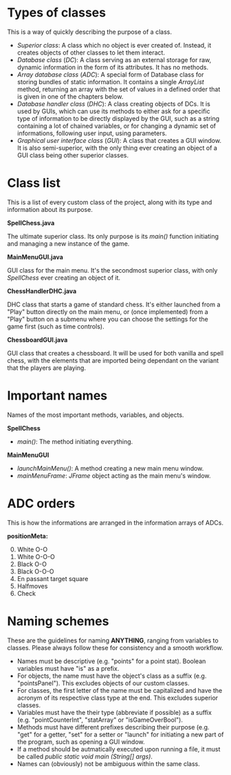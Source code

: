 # Types of classes
This is a way of quickly describing the purpose of a class.

- *Superior class*: A class which no object is ever created of. Instead, it creates objects of other classes to let them interact.
- *Database class* (*DC*): A class serving as an external storage for raw, dynamic information in the form of its attributes. It has no methods.
- *Array database class* (*ADC*): A special form of Database class for storing bundles of static information. It contains a single *ArrayList* method, returning an array with the set of values in a defined order that is given in one of the chapters below.
- *Database handler class* (*DHC*): A class creating objects of DCs. It is used by GUIs, which can use its methods to either ask for a specific type of information to be directly displayed by the GUI, such as a string containing a lot of chained variables, or for changing a dynamic set of informations, following user input, using parameters.
- *Graphical user interface class* (*GUI*): A class that creates a GUI window. It is also semi-superior, with the only thing ever creating an object of a GUI class being other superior classes.
# Class list
This is a list of every custom class of the project, along with its type and information about its purpose.

**SpellChess.java**

The ultimate superior class. Its only purpose is its *main()* function initiating and managing a new instance of the game.

**MainMenuGUI.java**

GUI class for the main menu. It's the secondmost superior class, with only *SpellChess* ever creating an object of it.

**ChessHandlerDHC.java**

DHC class that starts a game of standard chess. It's either launched from a "Play" button directly on the main menu, or (once implemented) from a "Play" button on a submenu where you can choose the settings for the game first (such as time controls).

**ChessboardGUI.java**

GUI class that creates a chessboard. It will be used for both vanilla and spell chess, with the elements that are imported being dependant on the variant that the players are playing.
# Important names
Names of the most important methods, variables, and objects.

**SpellChess**

- *main()*: The method initiating everything.

**MainMenuGUI**

- *launchMainMenu()*: A method creating a new main menu window. 
- *mainMenuFrame*: *JFrame* object acting as the main menu's window.

# ADC orders
This is how the informations are arranged in the information arrays of ADCs.

**positionMeta:**

0. White O-O
1. White O-O-O
2. Black O-O
3. Black O-O-O
4. En passant target square
5. Halfmoves
6. Check
# Naming schemes
These are the guidelines for naming **ANYTHING**, ranging from variables to classes.
Please always follow these for consistency and a smooth workflow.

- Names must be descriptive (e.g. "points" for a point stat). Boolean variables must have "is" as a prefix.
- For objects, the name must have the object's class as a suffix (e.g. "pointsPanel"). This excludes objects of our custom classes.
- For classes, the first letter of the name must be capitalized and have the acronym of its respective class type at the end. This excludes superior classes.
- Variables must have the their type (abbreviate if possible) as a suffix (e.g. "pointCounterInt", "statArray" or "isGameOverBool").
- Methods must have different prefixes describing their purpose (e.g. "get" for a getter, "set" for a setter or "launch" for initiating a new part of the program, such as opening a GUI window.
- If a method should be autmatically executed upon running a file, it must be called *public static void main (String[] args)*.
- Names can (obviously) not be ambiguous within the same class.
